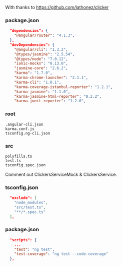 With thanks to https://github.com/lathonez/clicker

### package.json
``` json
  "dependencies": {
    "@angular/router": "4.1.3",
  },
  "devDependencies": {
    "@angular/cli": "1.3.2",
    "@types/jasmine": "2.5.54",
    "@types/node": "7.0.12",
    "ionic-mocks": "0.13.0",    
    "jasmine-core": "2.6.2",
    "karma": "1.7.0",
    "karma-chrome-launcher": "2.1.1",
    "karma-cli": "1.0.1",
    "karma-coverage-istanbul-reporter": "1.2.1",
    "karma-jasmine": "1.1.0",
    "karma-jasmine-html-reporter": "0.2.2",
    "karma-junit-reporter": "1.2.0",    
```
### root
```
.angular-cli.json
karma.conf.js
tsconfig.ng-cli.json
```
### src
```
polyfills.ts
test.ts
tsconfig.spec.json
```
Comment out ClickersServiceMock & ClickersService.
### tsconfig.json
``` json
  "exclude": [
    "node_modules",
    "src/test.ts",
    "**/*.spec.ts"
  ],
```
### package.json
``` json
  "scripts": {
    ...
    "test": "ng test",        
    "test-coverage": "ng test --code-coverage"
  },
```
